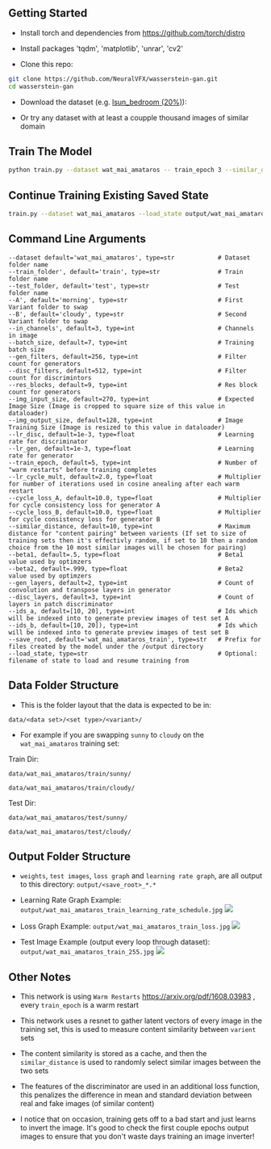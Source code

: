 
## Getting Started
- Install torch and dependencies from https://github.com/torch/distro
- Install packages 'tqdm', 'matplotlib', 'unrar', 'cv2'

- Clone this repo:
```bash
git clone https://github.com/NeuralVFX/wasserstein-gan.git
cd wasserstein-gan
```
- Download the dataset (e.g. [lsun_bedroom (20%)](https://www.kaggle.com/jhoward/lsun_bedroom/downloads/lsun_bedroom.zip/1)):

- Or try any dataset with at least a coupple thousand images of similar domain

## Train The Model
```bash
python train.py --dataset wat_mai_amataros -- train_epoch 3 --similar_distance 10  --save_root wat_mai_amataros_tain --A morning --B cloudy
```

## Continue Training Existing Saved State
```bash
train.py --dataset wat_mai_amataros --load_state output/wat_mai_amataros_tain_3.json --train_epoch 8 --similar_distance 10  --save_root wat_mai_amataros_tain --A morning --B cloudy
```

## Command Line Arguments

```
--dataset default='wat_mai_amataros', type=str            # Dataset folder name
--train_folder', default='train', type=str                # Train folder name
--test_folder, default='test', type=str                   # Test folder name
--A', default='morning', type=str                         # First Variant folder to swap
--B', default='cloudy', type=str                          # Second Variant folder to swap
--in_channels', default=3, type=int                       # Channels in image
--batch_size, default=7, type=int                         # Training batch size
--gen_filters, default=256, type=int                      # Filter count for generators
--disc_filters, default=512, type=int                     # Filter count for discrimintors
--res_blocks, default=9, type=int                         # Res block count for generators
--img_input_size, default=270, type=int                   # Expected Image Size (Image is cropped to square size of this value in dataloader)  
--img_output_size, default=128, type=int                  # Image Training Size (Image is resized to this value in dataloader)
--lr_disc, default=1e-3, type=float                       # Learning rate for discriminator
--lr_gen, default=1e-3, type=float                        # Learning rate for generator
--train_epoch, default=5, type=int                        # Number of "warm restarts" before training completes
--lr_cycle_mult, default=2.0, type=float                  # Multiplier for number of iterations used in cosine anealing after each warm restart
--cycle_loss_A, default=10.0, type=float                  # Multiplier for cycle consistency loss for generator A
--cycle_loss_B, default=10.0, type=float                  # Multiplier for cycle consistency loss for generator B
--similar_distance, default=10, type=int                  # Maximum distance for "content pairing" between varients (If set to size of training sets then it's effectivly random, if set to 10 then a random choice from the 10 most similar images will be chosen for pairing)
--beta1, default=.5, type=float                           # Beta1 value used by optimzers
--beta2, default=.999, type=float                         # Beta2 value used by optimzers
--gen_layers, default=2, type=int                         # Count of convolution and transpose layers in generator
--disc_layers, default=3, type=int                        # Count of layers in patch discriminator
--ids_a, default=[10, 20], type=int                       # Ids which will be indexed into to generate preview images of test set A
--ids_b, default=[10, 20]), type=int                      # Ids which will be indexed into to generate preview images of test set B
--save_root, default='wat_mai_amataros_train', type=str   # Prefix for files created by the model under the /output directory
--load_state, type=str                                    # Optional: filename of state to load and resume training from
```

## Data Folder Structure

- This is the folder layout that the data is expected to be in:

`data/<data set>/<set type>/<variant>/`

- For example if you are swapping `sunny` to `cloudy` on the `wat_mai_amataros` training set:

Train Dir:

`data/wat_mai_amataros/train/sunny/`

`data/wat_mai_amataros/train/cloudy/`

Test Dir:

`data/wat_mai_amataros/test/sunny/`

`data/wat_mai_amataros/test/cloudy/`

## Output Folder Structure

- `weights`, `test images`, `loss graph` and `learning rate graph`, are all output to this directory: `output/<save_root>_*.*`

- Learning Rate Graph Example: `output/wat_mai_amataros_train_learning_rate_schedule.jpg`
![](output/wat_mai_amataros_train_learning_rate_schedule.jpg)

- Loss Graph Example: `output/wat_mai_amataros_train_loss.jpg`
![](output/wat_mai_amataros_train_loss.jpg)

- Test Image Example (output every loop through dataset): `output/wat_mai_amataros_train_255.jpg`
![](output/wat_mai_amataros_train_255.jpg)

## Other Notes

- This network is using `Warm Restarts` https://arxiv.org/pdf/1608.03983 , every `train_epoch` is a warm restart

- This network uses a resnet to gather latent vectors of every image in the training set, this is used to measure content similarity between `varient` sets

- The content similarity is stored as a cache, and then the `similar_distance` is used to randomly select similar images between the two sets

- The features of the discriminator are used in an additional loss function, this penalizes the difference in mean and standard deviation between real and fake images (of similar content)

- I notice that on occasion, training gets off to a bad start and just learns to invert the image. It's good to check the first couple epochs output images to ensure that you don't waste days training an image inverter!

